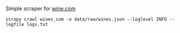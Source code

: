 Simple scraper for [wine.com](https://www.wine.com/)


```
scrapy crawl wines_com -o data/raw/wines.json --loglevel INFO --logfile logs.txt
```
